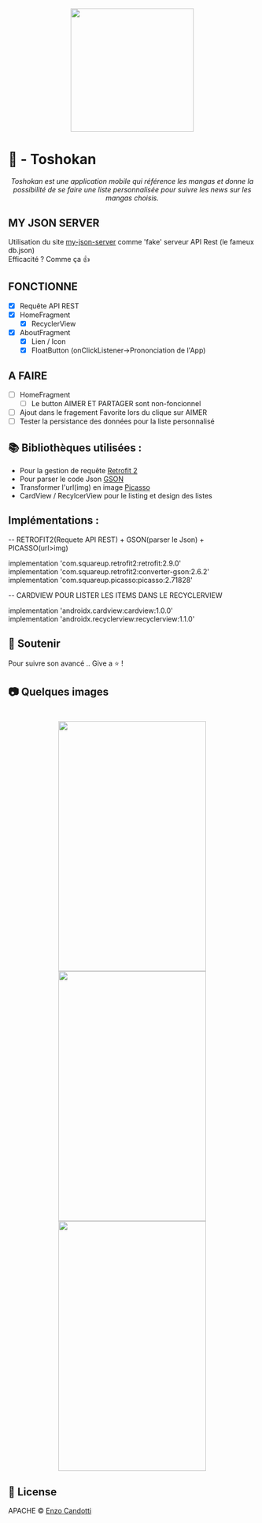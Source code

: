 <h1 align="center">
    <img height="250" hidth="250" src="https://i.pinimg.com/originals/e1/de/99/e1de99a598c38a545a57bcd75832a858.png">
</h1>

# :panda_face: - Toshokan
*<div align="center">Toshokan est une application mobile qui référence les mangas et donne la possibilité de se faire une liste personnalisée pour suivre les news sur les mangas choisis.</div>*

## MY JSON SERVER
Utilisation du site [my-json-server](https://my-json-server.typicode.com/) comme 'fake' serveur API Rest (le fameux db.json)<br>
Efficacité ? Comme ça :thumbsup:

## FONCTIONNE
- [X] Requête API REST
- [X] HomeFragment
    - [X] RecyclerView
- [X] AboutFragment
    - [X] Lien / Icon
    - [X] FloatButton (onClickListener->Prononciation de l'App)

## A FAIRE
- [ ] HomeFragment
    - [ ] Le button AIMER ET PARTAGER sont non-foncionnel
- [ ] Ajout dans le fragement Favorite lors du clique sur AIMER
- [ ] Tester la persistance des données pour la liste personnalisé

## :books: Bibliothèques utilisées :

- Pour la gestion de requête [Retrofit 2](https://square.github.io/retrofit/)
- Pour parser le code Json [GSON](https://github.com/google/gson)
- Transformer l'url(img) en image [Picasso](https://square.github.io/picasso/)
- CardView / RecylcerView pour le listing et design des listes

## Implémentations :

-- RETROFIT2(Requete API REST) + GSON(parser le Json) + PICASSO(url>img)<br>

<bq>implementation 'com.squareup.retrofit2:retrofit:2.9.0'<br>
<bq>implementation 'com.squareup.retrofit2:converter-gson:2.6.2'<br>
<bq>implementation 'com.squareup.picasso:picasso:2.71828'<br>
    
-- CARDVIEW POUR LISTER LES ITEMS DANS LE RECYCLERVIEW<br>

<bq>implementation 'androidx.cardview:cardview:1.0.0'<br>
<bq>implementation 'androidx.recyclerview:recyclerview:1.1.0'<br>

## :stars: Soutenir

Pour suivre son avancé .. Give a :star: !

## :camera: Quelques images
<h1 align="center">
    <img width="300" height="507" src="https://imagizer.imageshack.com/img922/5637/xVqNzz.png"> <img width="300" height="507" src="https://imagizer.imageshack.com/img922/4215/7ul1ta.png"> <img width="300" height="507" src="https://imagizer.imageshack.com/img922/678/16sbIF.png">
</h1>

## :scroll: License

APACHE © [Enzo Candotti](https://www.enzocandotti.fr/)
